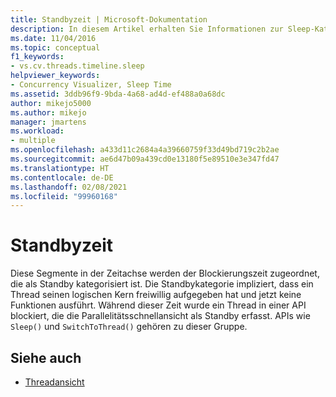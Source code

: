 ```yaml
---
title: Standbyzeit | Microsoft-Dokumentation
description: In diesem Artikel erhalten Sie Informationen zur Sleep-Kategorie. Diese impliziert, dass ein Thread seinen logischen Kern freiwillig aufgegeben hat und jetzt keine Funktionen ausführt.
ms.date: 11/04/2016
ms.topic: conceptual
f1_keywords:
- vs.cv.threads.timeline.sleep
helpviewer_keywords:
- Concurrency Visualizer, Sleep Time
ms.assetid: 3ddb96f9-9bda-4a68-ad4d-ef488a0a68dc
author: mikejo5000
ms.author: mikejo
manager: jmartens
ms.workload:
- multiple
ms.openlocfilehash: a433d11c2684a4a39660759f33d49bd719c2b2ae
ms.sourcegitcommit: ae6d47b09a439cd0e13180f5e89510e3e347fd47
ms.translationtype: HT
ms.contentlocale: de-DE
ms.lasthandoff: 02/08/2021
ms.locfileid: "99960168"
---
```

# <a name="sleep-time"></a>Standbyzeit
Diese Segmente in der Zeitachse werden der Blockierungszeit zugeordnet, die als Standby kategorisiert ist. Die Standbykategorie impliziert, dass ein Thread seinen logischen Kern freiwillig aufgegeben hat und jetzt keine Funktionen ausführt. Während dieser Zeit wurde ein Thread in einer API blockiert, die die Parallelitätsschnellansicht als Standby erfasst. APIs wie `Sleep()` und `SwitchToThread()` gehören zu dieser Gruppe.

## <a name="see-also"></a>Siehe auch
- [Threadansicht](../profiling/threads-view-parallel-performance.md)